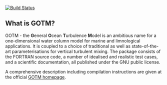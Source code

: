 [![Build Status](https://travis-ci.org/gotm-model/code.svg?branch=master)](https://travis-ci.org/gotm-model/code)

## What is GOTM?

GOTM - the **G**eneral **O**cean **T**urbulence **M**odel is an ambitious name for a one-dimensional water column model for marine and limnological applications. It is coupled to a choice of traditional as well as state-of-the-art parameterisations for vertical turbulent mixing. The package consists of the FORTRAN source code, a number of idealised and realistic test cases, and a scientific documentation, all published under the GNU public license.

A comprehensive description including compilation instructions are given at the official [GOTM homepage](http://www.gotm.net/portfolio/software).

